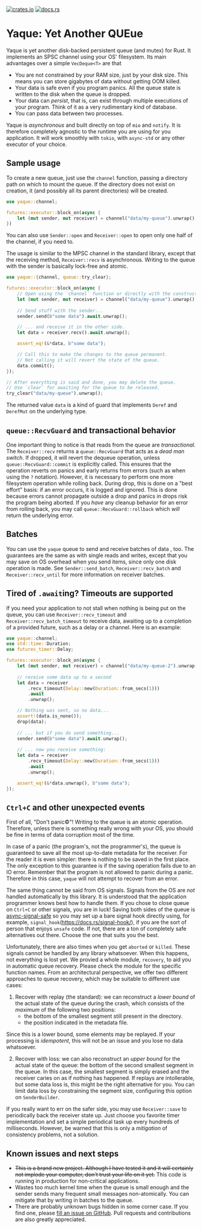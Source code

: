 [![crates.io](https://img.shields.io/crates/d/yaque)](https://crates.io/crates/yaque)
[![docs.rs](https://img.shields.io/docsrs/yaque)](https://docs.rs/yaque/latest/yaque/)


# Yaque: Yet Another QUEue

Yaque is yet another disk-backed persistent queue (and mutex) for Rust. It
implements an SPSC channel using your OS' filesystem. Its main advantages
over a simple `VecDeque<T>` are that
* You are not constrained by your RAM size, just by your disk size. This
means you can store gigabytes of data without getting OOM killed.
* Your data is safe even if you program panics. All the queue state is
written to the disk when the queue is dropped.
* Your data can *persist*, that is, can exist through multiple executions
of your program. Think of it as a very rudimentary kind of database.
* You can pass data between two processes.

Yaque is _asynchronous_ and built directly on top of `mio` and `notify`.
It is therefore completely agnostic to the runtime you are using for you
application. It will work smoothly with `tokio`, with `async-std` or any
other executor of your choice.

## Sample usage

To create a new queue, just use the `channel` function, passing a
directory path on which to mount the queue. If the directory does not exist
on creation, it (and possibly all its parent directories) will be created.
```rust
use yaque::channel;

futures::executor::block_on(async {
    let (mut sender, mut receiver) = channel("data/my-queue").unwrap();
})
```
You can also use `Sender::open` and `Receiver::open` to open only one
half of the channel, if you need to.

The usage is similar to the MPSC channel in the standard library, except
that the receiving method, `Receiver::recv` is asynchronous. Writing to
the queue with the sender is basically lock-free and atomic.
```rust
use yaque::{channel, queue::try_clear};

futures::executor::block_on(async {
    // Open using the `channel` function or directly with the constructors.
    let (mut sender, mut receiver) = channel("data/my-queue").unwrap();
    
    // Send stuff with the sender...
    sender.send(b"some data").await.unwrap();

    // ... and receive it in the other side.
    let data = receiver.recv().await.unwrap();

    assert_eq!(&*data, b"some data");

    // Call this to make the changes to the queue permanent.
    // Not calling it will revert the state of the queue.
    data.commit();
});

// After everything is said and done, you may delete the queue.
// Use `clear` for awaiting for the queue to be released.
try_clear("data/my-queue").unwrap();
```
The returned value `data` is a kind of guard that implements `Deref` and
`DerefMut` on the underlying type.

## `queue::RecvGuard` and transactional behavior

One important thing to notice is that reads from the queue are
_transactional_. The `Receiver::recv` returns a `queue::RecvGuard` that acts as
a _dead man switch_. If dropped, it will revert the dequeue operation,
unless `queue::RecvGuard::commit` is explicitly called. This ensures that
the operation reverts on panics and early returns from errors (such as when
using the `?` notation). However, it is necessary to perform one more
filesystem operation while rolling back. During drop, this is done on a
"best effort" basis: if an error occurs, it is logged and ignored. This is done
because errors cannot propagate outside a drop and panics in drops risk the
program being aborted. If you _have_ any cleanup behavior for an error from
rolling back, you may call `queue::RecvGuard::rollback` which _will_ return the
underlying error.

## Batches

You can use the `yaque` queue to send and receive batches of data ,
too. The guarantees are the same as with single reads and writes, except
that you may save on OS overhead when you send items, since only one disk
operation is made. See `Sender::send_batch`, `Receiver::recv_batch` and
`Receiver::recv_until` for more information on receiver batches.

## Tired of `.await`ing? Timeouts are supported

If you need your application to not stall when nothing is being put on the
queue, you can use `Receiver::recv_timeout` and
`Receiver::recv_batch_timeout` to receive data, awaiting up to a
completion of a provided future, such as a delay or a channel. Here is an
example:
```rust
use yaque::channel;
use std::time::Duration;
use futures_timer::Delay;

futures::executor::block_on(async {
    let (mut sender, mut receiver) = channel("data/my-queue-2").unwrap();
    
    // receive some data up to a second
    let data = receiver
        .recv_timeout(Delay::new(Duration::from_secs(1)))
        .await
        .unwrap();

    // Nothing was sent, so no data...
    assert!(data.is_none());
    drop(data);
    
    // ... but if you do send something...
    sender.send(b"some data").await.unwrap();
 
    // ... now you receive something:
    let data = receiver
        .recv_timeout(Delay::new(Duration::from_secs(1)))
        .await
        .unwrap();

    assert_eq!(&*data.unwrap(), b"some data");  
});
```

## `Ctrl+C` and other unexpected events

First of all, "Don't panic©"! Writing to the queue is an atomic operation.
Therefore, unless there is something really wrong with your OS, you should be
fine in terms of data corruption most of the time.

In case of a panic (the program's, not the programmer's), the queue is
guaranteed to save all the most up-to-date metadata for the receiver. For
the reader it is even simpler: there is nothing to be saved in the first
place. The only exception to this guarantee is if the saving operation fails
due to an IO error. Remember that the program is not allowed to panic during
a panic. Therefore in this case, `yaque` will not attempt to recover from an
error.

The same thing cannot be said from OS signals. Signals from the OS are *not*
handled automatically by this library. It is understood that the application
programmer knows best how to handle them. If you chose to close queue on
`Ctrl+C` or other signals, you are in luck! Saving both sides of the queue
is [async-signal-safe](https://man7.org/linux/man-pages/man7/signal-safety.7.html)
so you may set up a bare signal hook directly using, for example,
`signal_hook`(https://docs.rs/signal-hook/), if you are the sort of person
that enjoys `unsafe` code. If not, there are a ton of completely safe
alternatives out there. Choose the one that suits you the best.

Unfortunately, there are also times when you get `aborted` or `killed`. These
signals cannot be handled by any library whatsoever. When this happens, not
everything is lost yet. We provied a whole module, `recovery`,
to aid you in automatic queue recovery. Please check the module for the
specific function names. From an architectural perspective, we offer two
different approaches to queue recovery, which may be suitable to different
use cases:

1. Recover with replay (the standard): we can reconstruct a _lower bound_
of the actual state of the queue during the crash, which consists of the
_maximum_ of the following two positions:
    * the bottom of the smallest segment still present in the directory.
    * the position indicated in the metadata file.

Since this is a lower bound, some elements may be replayed. If your
processing is _idempotent_, this will not be an issue and you lose no data
whatsoever.

2. Recover with loss: we can also reconstruct an _upper bound_ for the
actual state of the queue: the bottom of the second smallest segment in
the queue. In this case, the smallest segment is simply erased and the
receiver caries on as if nothing has happened. If replays are intollerable,
but some data loss is, this might be the right alternative for you. You can
limit data loss by constraining the segment size, configuring this option on
`SenderBuilder`.

If you really want to err on the safer side, you may use `Receiver::save`
to periodically back the receiver state up. Just choose you favorite timer
implementation and set a simple periodical task up every hundreds of milliseconds.
However, be warned that this is only a _mitigation_ of consistency problems, not
a solution.

## Known issues and next steps

* ~~This is a brand new project. Although I have tested it and it will
certainly not implode your computer, don't trust your life on it yet.~~ This code
is running in production for non-critical applications.
* Wastes too much kernel time when the queue is small enough and the sender
sends many frequent small messages non-atomically. You can mitigate that by
writing in batches to the queue.
* There are probably unknown bugs hidden in some corner case. If you find
one, please [fill an issue on GitHub](https://github.com/tokahuke/yaque/issues/new).
Pull requests and contributions are also greatly appreciated.
